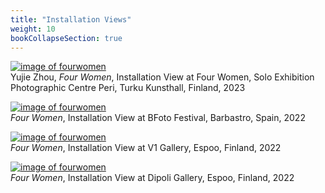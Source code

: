 ```yaml
---
title: "Installation Views"
weight: 10
bookCollapseSection: true
---
```




[![image of fourwomen](/images/fourwomen_peri/peri.jpg)](https://yujiezhou.xyz/four_women/installation_view/peri/)    
Yujie Zhou, *Four Women*, Installation View at Four Women, Solo Exhibition Photographic Centre Peri, Turku Kunsthall, Finland, 2023



[![image of fourwomen](/images/fourwomen_bfoto/Bfoto-6.jpg)](https://yujiezhou.xyz/four_women/installation_view/bfoto-festival/)    
*Four Women*, Installation View at BFoto Festival, Barbastro, Spain, 2022



[![image of fourwomen](/images/v1-1.jpg)](https://yujiezhou.xyz/four_women/installation_view/group-exhibitions/)    
*Four Women*, Installation View at V1 Gallery, Espoo, Finland, 2022


[![image of fourwomen](/images/dipoli1.jpg)](https://yujiezhou.xyz/four_women/installation_view/group-exhibitions/)    
*Four Women*, Installation View at Dipoli Gallery, Espoo, Finland, 2022